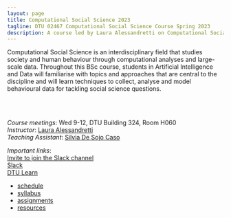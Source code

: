 ```yaml
---
layout: page
title: Computational Social Science 2023
tagline: DTU 02467 Computational Social Science Course Spring 2023
description: A course led by Laura Alessandretti on Computational Social Science
---
```



Computational Social Science is an interdisciplinary field that studies society and human behaviour through computational analyses and large-scale data.
Throughout this BSc course, students in Artificial Intelligence and Data will familiarise with topics and approaches that are central to the discipline
and will learn techniques to collect, analyse and model behavioural data for tackling social science questions.  


<br/><br/>


*Course meetings*: Wed 9-12, DTU Building 324, Room H060  
*Instructor*: [Laura Alessandretti](https://laura.alessandretti.com)  
*Teaching Assistant*: [Silvia De Sojo Caso](https://orbit.dtu.dk/en/persons/silvia-de-sojo-caso)    

*Important links*:    
[Invite to join the Slack channel](https://join.slack.com/t/dtu-bsq3548/shared_invite/zt-1mcwaquh1-x~SJ8GROoTd1kilHUlw0kg)    
[Slack](https://comsocsci2023.slack.com/)    
[DTU Learn](https://learn.inside.dtu.dk/d2l/home/145262)    



- [schedule](schedule.html)
- [syllabus](syllabus.html)
- [assignments](assignments.html)
- [resources](resources.html)
